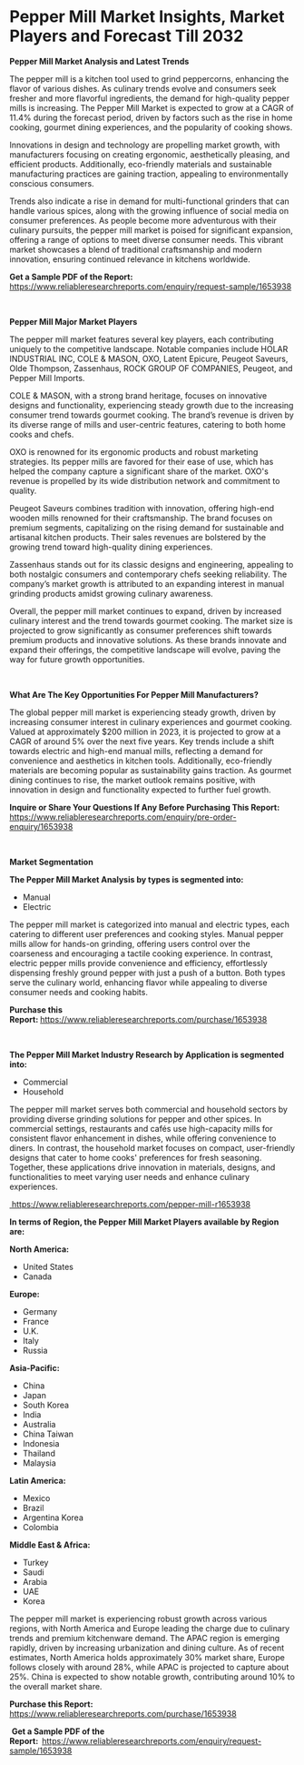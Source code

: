 <p><h1>Pepper Mill Market Insights, Market Players and Forecast Till 2032</h1></p><p><strong>Pepper Mill Market Analysis and Latest Trends</strong></p>
<p><p>The pepper mill is a kitchen tool used to grind peppercorns, enhancing the flavor of various dishes. As culinary trends evolve and consumers seek fresher and more flavorful ingredients, the demand for high-quality pepper mills is increasing. The Pepper Mill Market is expected to grow at a CAGR of 11.4% during the forecast period, driven by factors such as the rise in home cooking, gourmet dining experiences, and the popularity of cooking shows. </p><p>Innovations in design and technology are propelling market growth, with manufacturers focusing on creating ergonomic, aesthetically pleasing, and efficient products. Additionally, eco-friendly materials and sustainable manufacturing practices are gaining traction, appealing to environmentally conscious consumers. </p><p>Trends also indicate a rise in demand for multi-functional grinders that can handle various spices, along with the growing influence of social media on consumer preferences. As people become more adventurous with their culinary pursuits, the pepper mill market is poised for significant expansion, offering a range of options to meet diverse consumer needs. This vibrant market showcases a blend of traditional craftsmanship and modern innovation, ensuring continued relevance in kitchens worldwide.</p></p>
<p><strong>Get a Sample PDF of the Report:&nbsp;</strong> <a href="https://www.reliableresearchreports.com/enquiry/request-sample/1653938?utm_campaign=9&utm_medium=2&utm_source=Github&utm_content=ia&utm_term=18042025&utm_id=pepper-mill">https://www.reliableresearchreports.com/enquiry/request-sample/1653938</a></p>
<p>&nbsp;</p>
<p><strong>Pepper Mill Major Market Players</strong></p>
<p><p>The pepper mill market features several key players, each contributing uniquely to the competitive landscape. Notable companies include HOLAR INDUSTRIAL INC, COLE & MASON, OXO, Latent Epicure, Peugeot Saveurs, Olde Thompson, Zassenhaus, ROCK GROUP OF COMPANIES, Peugeot, and Pepper Mill Imports.</p><p>COLE & MASON, with a strong brand heritage, focuses on innovative designs and functionality, experiencing steady growth due to the increasing consumer trend towards gourmet cooking. The brand’s revenue is driven by its diverse range of mills and user-centric features, catering to both home cooks and chefs.</p><p>OXO is renowned for its ergonomic products and robust marketing strategies. Its pepper mills are favored for their ease of use, which has helped the company capture a significant share of the market. OXO's revenue is propelled by its wide distribution network and commitment to quality.</p><p>Peugeot Saveurs combines tradition with innovation, offering high-end wooden mills renowned for their craftsmanship. The brand focuses on premium segments, capitalizing on the rising demand for sustainable and artisanal kitchen products. Their sales revenues are bolstered by the growing trend toward high-quality dining experiences.</p><p>Zassenhaus stands out for its classic designs and engineering, appealing to both nostalgic consumers and contemporary chefs seeking reliability. The company’s market growth is attributed to an expanding interest in manual grinding products amidst growing culinary awareness.</p><p>Overall, the pepper mill market continues to expand, driven by increased culinary interest and the trend towards gourmet cooking. The market size is projected to grow significantly as consumer preferences shift towards premium products and innovative solutions. As these brands innovate and expand their offerings, the competitive landscape will evolve, paving the way for future growth opportunities.</p></p>
<p>&nbsp;</p>
<p><strong>What Are The Key Opportunities For Pepper Mill Manufacturers?</strong></p>
<p><p>The global pepper mill market is experiencing steady growth, driven by increasing consumer interest in culinary experiences and gourmet cooking. Valued at approximately $200 million in 2023, it is projected to grow at a CAGR of around 5% over the next five years. Key trends include a shift towards electric and high-end manual mills, reflecting a demand for convenience and aesthetics in kitchen tools. Additionally, eco-friendly materials are becoming popular as sustainability gains traction. As gourmet dining continues to rise, the market outlook remains positive, with innovation in design and functionality expected to further fuel growth.</p></p>
<p><strong>Inquire or Share Your Questions If Any Before Purchasing This Report:</strong> <a href="https://www.reliableresearchreports.com/enquiry/pre-order-enquiry/1653938?utm_campaign=9&utm_medium=2&utm_source=Github&utm_content=ia&utm_term=18042025&utm_id=pepper-mill">https://www.reliableresearchreports.com/enquiry/pre-order-enquiry/1653938</a></p>
<p>&nbsp;</p>
<p><strong>Market Segmentation</strong></p>
<p><strong>The Pepper Mill Market Analysis by types is segmented into:</strong></p>
<p><ul><li>Manual</li><li>Electric</li></ul></p>
<p><p>The pepper mill market is categorized into manual and electric types, each catering to different user preferences and cooking styles. Manual pepper mills allow for hands-on grinding, offering users control over the coarseness and encouraging a tactile cooking experience. In contrast, electric pepper mills provide convenience and efficiency, effortlessly dispensing freshly ground pepper with just a push of a button. Both types serve the culinary world, enhancing flavor while appealing to diverse consumer needs and cooking habits.</p></p>
<p><strong>Purchase this Report:&nbsp;</strong><a href="https://www.reliableresearchreports.com/purchase/1653938?utm_campaign=9&utm_medium=2&utm_source=Github&utm_content=ia&utm_term=18042025&utm_id=pepper-mill">https://www.reliableresearchreports.com/purchase/1653938</a></p>
<p>&nbsp;</p>
<p><strong>The Pepper Mill Market Industry Research by Application is segmented into:</strong></p>
<p><ul><li>Commercial</li><li>Household</li></ul></p>
<p><p>The pepper mill market serves both commercial and household sectors by providing diverse grinding solutions for pepper and other spices. In commercial settings, restaurants and cafés use high-capacity mills for consistent flavor enhancement in dishes, while offering convenience to diners. In contrast, the household market focuses on compact, user-friendly designs that cater to home cooks' preferences for fresh seasoning. Together, these applications drive innovation in materials, designs, and functionalities to meet varying user needs and enhance culinary experiences.</p></p>
<p><a href="https://www.reliableresearchreports.com/pepper-mill-r1653938?utm_campaign=9&utm_medium=2&utm_source=Github&utm_content=ia&utm_term=18042025&utm_id=pepper-mill">&nbsp;https://www.reliableresearchreports.com/pepper-mill-r1653938</a></p>
<p><strong>In terms of Region, the Pepper Mill Market Players available by Region are:</strong></p>
<p>
    <p> <strong> North America: </strong>
        <ul>
            <li>United States</li>
            <li>Canada</li>
        </ul>
        </p> 
    <p> <strong> Europe: </strong>
        <ul>
            <li>Germany</li>
            <li>France</li>
            <li>U.K.</li>
            <li>Italy</li>
            <li>Russia</li>
        </ul>
        </p> 
    <p> <strong> Asia-Pacific: </strong>
        <ul>
            <li>China</li>
            <li>Japan</li>
            <li>South Korea</li>
            <li>India</li>
            <li>Australia</li>
            <li>China Taiwan</li>
            <li>Indonesia</li>
            <li>Thailand</li>
            <li>Malaysia</li>
        </ul>
        </p> 
    <p> <strong> Latin America: </strong>
        <ul>
            <li>Mexico</li>
            <li>Brazil</li>
            <li>Argentina Korea</li>
            <li>Colombia</li>
        </ul>
        </p> 
    <p> <strong> Middle East & Africa: </strong>
        <ul>
            <li>Turkey</li>
            <li>Saudi</li>
            <li>Arabia</li>
            <li>UAE</li>
            <li>Korea</li>
        </ul>
    </p>
    </p>
<p><p>The pepper mill market is experiencing robust growth across various regions, with North America and Europe leading the charge due to culinary trends and premium kitchenware demand. The APAC region is emerging rapidly, driven by increasing urbanization and dining culture. As of recent estimates, North America holds approximately 30% market share, Europe follows closely with around 28%, while APAC is projected to capture about 25%. China is expected to show notable growth, contributing around 10% to the overall market share.</p></p>
<p><strong>Purchase this Report: </strong><a href="https://www.reliableresearchreports.com/purchase/1653938?utm_campaign=9&utm_medium=2&utm_source=Github&utm_content=ia&utm_term=18042025&utm_id=pepper-mill">https://www.reliableresearchreports.com/purchase/1653938</a></p>
<p>&nbsp;<strong>Get a Sample PDF of the Report:&nbsp;&nbsp;</strong><a href="https://www.reliableresearchreports.com/enquiry/request-sample/1653938?utm_campaign=9&utm_medium=2&utm_source=Github&utm_content=ia&utm_term=18042025&utm_id=pepper-mill">https://www.reliableresearchreports.com/enquiry/request-sample/1653938</a></p>
<p><strong></strong></p>
<p><p></p><p></p><p></p></p>